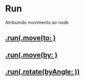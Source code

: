 # Run

Atribuindo movimento ao node

## [.run(.move(to: )](https://github.com/ghsumiyasu/Swift/blob/main/README-SpriteNode-RunMoveTo-br-pt.md)
## [.run(.move(by: )](https://github.com/ghsumiyasu/Swift/blob/main/README-SpriteNode-RunMoveBy-br-pt.md)
## [.run(.rotate(byAngle: ))](https://github.com/ghsumiyasu/Swift/blob/main/README-SpriteNode-RunRotate-br-pt.md)